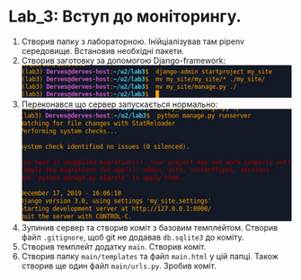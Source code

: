 # Lab_3: Вступ до моніторингу.

1. Створив папку з лабораторною. Інійціалізував там pipenv середовище. Встановив необхідні пакети.
2. Створив заготовку за допомогою Django-framework:
![](img/django-template.png)
3. Переконався що сервер запускається нормально:
![](img/run-django.png)
4. Зупинив сервер та створив коміт з базовим темплейтом. Створив файл `.gitignore`, щоб git не додавав `db.sqlite3` до коміту.
5. Створив темплейт додатку `main`. Створив коміт.
6. Створив папку `main/templates` та файл `main.html` у цій папці. Також створив ще один файл `main/urls.py`. Зробив коміт.
